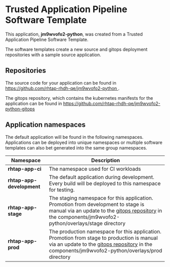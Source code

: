 # Trusted Application Pipeline Software Template

This application, **jm9wvofo2-python**, was created from a Trusted Application Pipeline Software Template.

The software templates create a new source and gitops deployment repositories with a sample source application. 

## Repositories

The source code for your application can be found in [https://github.com/rhtap-rhdh-qe/jm9wvofo2-python ](https://github.com/rhtap-rhdh-qe/jm9wvofo2-python ).
 
The gitops repository, which contains the kubernetes manifests for the application can be found in 
[https://github.com/rhtap-rhdh-qe/jm9wvofo2-python-gitops ](https://github.com/rhtap-rhdh-qe/jm9wvofo2-python-gitops ) 

## Application namespaces 

The default application will be found in the following namespaces. Applications can be deployed into unique namespaces or multiple software templates can also bet generated into the same group namespaces.  

|  Namespace   |  Description   |  
| -------- | -------- |
| **rhtap-app-ci** | The namespace used for CI workloads |
| **rhtap-app-development** | The default application during development. Every build will be deployed to this namespace for testing. |
| **rhtap-app-stage** | The staging namespace for this application. Promotion from development to stage is manual via an update to the [gitops repository](https://github.com/rhtap-rhdh-qe/jm9wvofo2-python-gitops ) in the components/jm9wvofo2-python/overlays/stage directory |
| **rhtap-app-prod** | The production namespace for this application. Promotion from stage to production is manual via an update to the [gitops repository](https://github.com/rhtap-rhdh-qe/jm9wvofo2-python-gitops ) in the components/jm9wvofo2-python/overlays/prod directory |